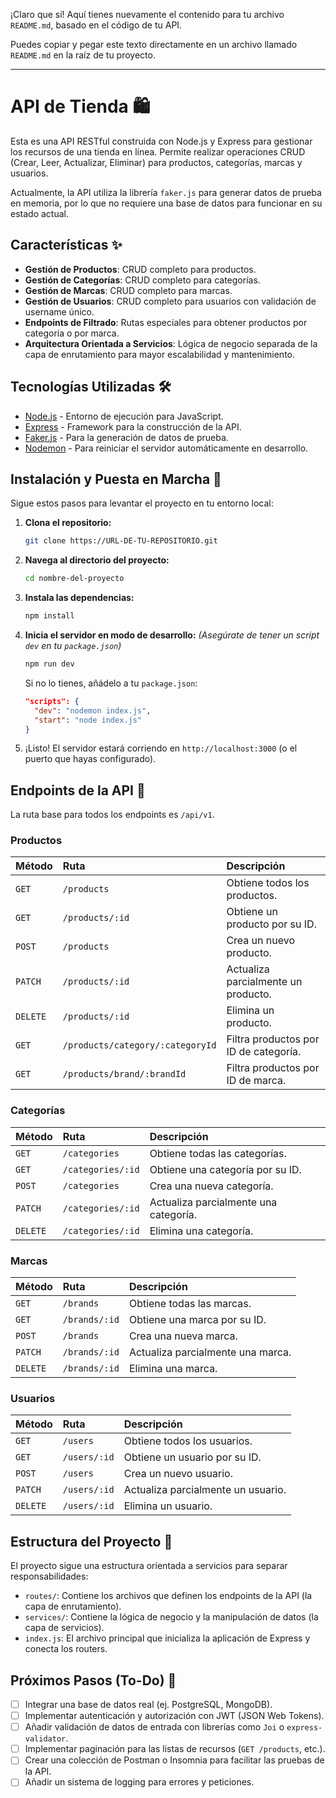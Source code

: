 ¡Claro que sí\! Aquí tienes nuevamente el contenido para tu archivo `README.md`, basado en el código de tu API.

Puedes copiar y pegar este texto directamente en un archivo llamado `README.md` en la raíz de tu proyecto.

-----

# API de Tienda 🛍️

Esta es una API RESTful construida con Node.js y Express para gestionar los recursos de una tienda en línea. Permite realizar operaciones CRUD (Crear, Leer, Actualizar, Eliminar) para productos, categorías, marcas y usuarios.

Actualmente, la API utiliza la librería `faker.js` para generar datos de prueba en memoria, por lo que no requiere una base de datos para funcionar en su estado actual.

## Características ✨

  - **Gestión de Productos**: CRUD completo para productos.
  - **Gestión de Categorías**: CRUD completo para categorías.
  - **Gestión de Marcas**: CRUD completo para marcas.
  - **Gestión de Usuarios**: CRUD completo para usuarios con validación de username único.
  - **Endpoints de Filtrado**: Rutas especiales para obtener productos por categoría o por marca.
  - **Arquitectura Orientada a Servicios**: Lógica de negocio separada de la capa de enrutamiento para mayor escalabilidad y mantenimiento.

## Tecnologías Utilizadas 🛠️

  - [Node.js](https://nodejs.org/) - Entorno de ejecución para JavaScript.
  - [Express](https://expressjs.com/) - Framework para la construcción de la API.
  - [Faker.js](https://www.google.com/search?q=https://github.com/marak/Faker.js/) - Para la generación de datos de prueba.
  - [Nodemon](https://nodemon.io/) - Para reiniciar el servidor automáticamente en desarrollo.

## Instalación y Puesta en Marcha 🚀

Sigue estos pasos para levantar el proyecto en tu entorno local:

1.  **Clona el repositorio:**

    ```bash
    git clone https://URL-DE-TU-REPOSITORIO.git
    ```

2.  **Navega al directorio del proyecto:**

    ```bash
    cd nombre-del-proyecto
    ```

3.  **Instala las dependencias:**

    ```bash
    npm install
    ```

4.  **Inicia el servidor en modo de desarrollo:**
    *(Asegúrate de tener un script `dev` en tu `package.json`)*

    ```bash
    npm run dev
    ```

    Si no lo tienes, añádelo a tu `package.json`:

    ```json
    "scripts": {
      "dev": "nodemon index.js",
      "start": "node index.js"
    }
    ```

5.  ¡Listo\! El servidor estará corriendo en `http://localhost:3000` (o el puerto que hayas configurado).

## Endpoints de la API 📖

La ruta base para todos los endpoints es `/api/v1`.

### Productos

| Método | Ruta                               | Descripción                               |
| :----- | :--------------------------------- | :---------------------------------------- |
| `GET`  | `/products`                        | Obtiene todos los productos.              |
| `GET`  | `/products/:id`                    | Obtiene un producto por su ID.            |
| `POST` | `/products`                        | Crea un nuevo producto.                   |
| `PATCH`| `/products/:id`                    | Actualiza parcialmente un producto.       |
| `DELETE`| `/products/:id`                   | Elimina un producto.                      |
| `GET`  | `/products/category/:categoryId`   | Filtra productos por ID de categoría.     |
| `GET`  | `/products/brand/:brandId`         | Filtra productos por ID de marca.         |

### Categorías

| Método | Ruta             | Descripción                         |
| :----- | :--------------- | :---------------------------------- |
| `GET`  | `/categories`    | Obtiene todas las categorías.       |
| `GET`  | `/categories/:id`| Obtiene una categoría por su ID.    |
| `POST` | `/categories`    | Crea una nueva categoría.           |
| `PATCH`| `/categories/:id`| Actualiza parcialmente una categoría.|
| `DELETE`| `/categories/:id`| Elimina una categoría.              |

### Marcas

| Método | Ruta          | Descripción                      |
| :----- | :------------ | :------------------------------- |
| `GET`  | `/brands`     | Obtiene todas las marcas.        |
| `GET`  | `/brands/:id` | Obtiene una marca por su ID.     |
| `POST` | `/brands`     | Crea una nueva marca.            |
| `PATCH`| `/brands/:id` | Actualiza parcialmente una marca.|
| `DELETE`| `/brands/:id` | Elimina una marca.               |

### Usuarios

| Método | Ruta        | Descripción                       |
| :----- | :---------- | :-------------------------------- |
| `GET`  | `/users`    | Obtiene todos los usuarios.       |
| `GET`  | `/users/:id`| Obtiene un usuario por su ID.     |
| `POST` | `/users`    | Crea un nuevo usuario.            |
| `PATCH`| `/users/:id`| Actualiza parcialmente un usuario.|
| `DELETE`| `/users/:id`| Elimina un usuario.               |

## Estructura del Proyecto 📂

El proyecto sigue una estructura orientada a servicios para separar responsabilidades:

  - `routes/`: Contiene los archivos que definen los endpoints de la API (la capa de enrutamiento).
  - `services/`: Contiene la lógica de negocio y la manipulación de datos (la capa de servicios).
  - `index.js`: El archivo principal que inicializa la aplicación de Express y conecta los routers.

## Próximos Pasos (To-Do) 📝

  - [ ] Integrar una base de datos real (ej. PostgreSQL, MongoDB).
  - [ ] Implementar autenticación y autorización con JWT (JSON Web Tokens).
  - [ ] Añadir validación de datos de entrada con librerías como `Joi` o `express-validator`.
  - [ ] Implementar paginación para las listas de recursos (`GET /products`, etc.).
  - [ ] Crear una colección de Postman o Insomnia para facilitar las pruebas de la API.
  - [ ] Añadir un sistema de logging para errores y peticiones.
